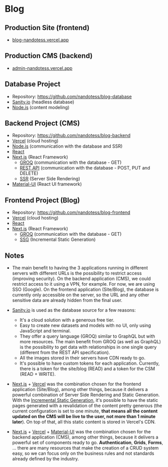 # Blog

## Production Site (frontend)

- [blog-nandotess.vercel.app](https://blog-nandotess.vercel.app/)

## Production CMS (backend)

- [admin-nandotess.vercel.app](https://admin-nandotess.vercel.app/)

## Database Project

- Repository: https://github.com/nandotess/blog-database
- [Sanity.io](https://www.sanity.io/) (headless database)
- [Node.js](https://www.sanity.io/docs/content-modelling) (content modeling)

## Backend Project (CMS)

- Repository: https://github.com/nandotess/blog-backend
- [Vercel](https://vercel.com/) (cloud hosting)
- [Node.js](https://www.sanity.io/docs/content-modelling) (communication with the database and SSR)
- [React](https://reactjs.org/)
- [Next.js](https://nextjs.org/) (React Framework)
  - [GROQ](https://www.sanity.io/docs/groq) (communication with the database - GET)
  - [REST API](https://www.sanity.io/docs/http-api) (communication with the database - POST, PUT and DELETE)
  - [SSR](https://vercel.com/blog/nextjs-server-side-rendering-vs-static-generation) (Server Side Rendering)
- [Material-UI](https://material-ui.com/) (React UI framework)

## Frontend Project (Blog)

- Repository: https://github.com/nandotess/blog-frontend
- [Vercel](https://vercel.com/) (cloud hosting)
- [React](https://reactjs.org/)
- [Next.js](https://nextjs.org/) (React Framework)
  - [GROQ](https://www.sanity.io/docs/groq) (communication with the database - GET)
  - [SSG](https://vercel.com/blog/nextjs-server-side-rendering-vs-static-generation) (Incremental Static Generation)

## Notes

- The main benefit to having the 3 applications running in different servers with different URLs is the possibility to restrict access (improving security). On the backend application (CMS), we could restrict access to it using a VPN, for example. For now, we are using SSO (Google). On the frontend application (Site/Blog), the database is currently only accessible on the server, so the URL and any other sensitive data are already hidden from the final user.

- [Sanity.io](https://www.sanity.io/) is used as the database source for a few reasons:

  - It's a cloud solution with a generous free tier.
  - Easy to create new datasets and models with no UI, only using JavaScript and terminal.
  - They offer a query language (GROQ) similar to GraphQL but with more resources. The main benefit from GROQ (as well as GraphQL) is the possibility to get data with relationships in one single query (different from the REST API specification).
  - All the images stored in their servers have CDN ready to go.
  - It's possible to have custom tokens for each application. Currently, there is a token for the site/blog (READ) and a token for the CSM (READ + WRITE).

- [Next.js](https://nextjs.org/) + [Vercel](https://vercel.com/) was the combination chosen for the frontend application (Site/Blog), among other things, because it delivers a powerful combination of Server Side Rendering and Static Generation. With the [Incremental Static Generation](https://vercel.com/blog/nextjs-server-side-rendering-vs-static-generation), it's possible to have the static pages generated with a revalidation of the content pretty generous (the current configuration is set to one minute, **that means all the content updated on the CMS will be live to the user, not more than 1 minute later**). On top of that, all this static content is stored in Vercel's CDN.

- [Next.js](https://nextjs.org/) + [Vercel](https://vercel.com/) + [Material-UI](https://material-ui.com/) was the combination chosen for the backend application (CMS), among other things, because it delivers a powerful set of components ready to go. **Authentication**, **Grids**, **Forms**, ... there are many resources that make the creation of a CRUD system easy, so we can focus only on the business rules and not standards already defined by the industry.
